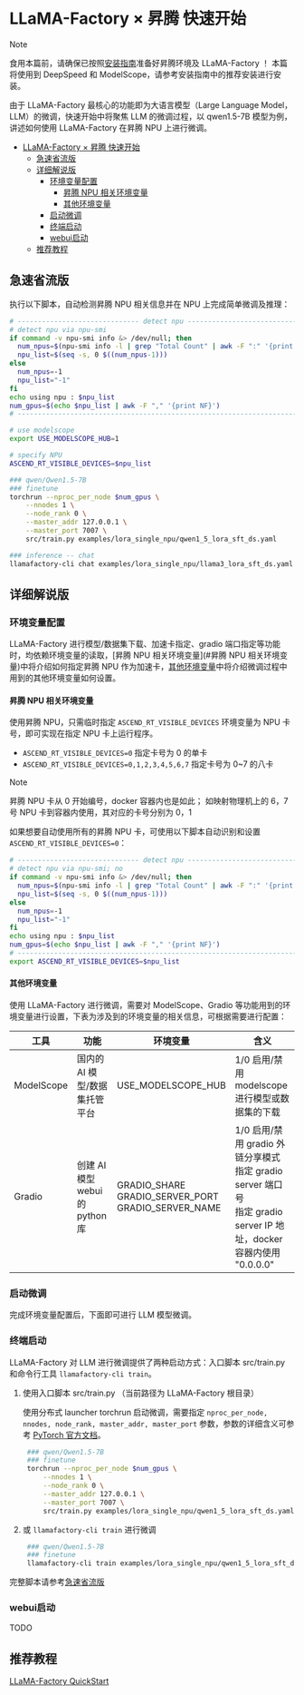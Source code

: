 # LLaMA-Factory × 昇腾 快速开始

> [!Note]
>
> 食用本篇前，请确保已按照[安装指南](./llamafactory×昇腾-安装指南.md)准备好昇腾环境及 LLaMA-Factory ！
> 本篇将使用到 DeepSpeed 和 ModelScope，请参考安装指南中的推荐安装进行安装。

由于 LLaMA-Factory 最核心的功能即为大语言模型（Large Language Model，LLM）的微调，快速开始中将聚焦 LLM 的微调过程，以 qwen1.5-7B 模型为例，讲述如何使用 LLaMA-Factory 在昇腾 NPU 上进行微调。

- [LLaMA-Factory × 昇腾 快速开始](#llama-factory--昇腾-快速开始)
  - [急速省流版](#急速省流版)
  - [详细解说版](#详细解说版)
    - [环境变量配置](#环境变量配置)
      - [昇腾 NPU 相关环境变量](#昇腾-npu-相关环境变量)
      - [其他环境变量](#其他环境变量)
    - [启动微调](#启动微调)
    - [终端启动](#终端启动)
    - [webui启动](#webui启动)
  - [推荐教程](#推荐教程)

## 急速省流版

执行以下脚本，自动检测昇腾 NPU 相关信息并在 NPU 上完成简单微调及推理：

```bash
# ------------------------------ detect npu --------------------------------------
# detect npu via npu-smi
if command -v npu-smi info &> /dev/null; then
  num_npus=$(npu-smi info -l | grep "Total Count" | awk -F ":" '{print $NF}')
  npu_list=$(seq -s, 0 $((num_npus-1)))
else
  num_npus=-1
  npu_list="-1"
fi
echo using npu : $npu_list
num_gpus=$(echo $npu_list | awk -F "," '{print NF}')
# --------------------------------------------------------------------------------

# use modelscope
export USE_MODELSCOPE_HUB=1

# specify NPU
ASCEND_RT_VISIBLE_DEVICES=$npu_list 

### qwen/Qwen1.5-7B
### finetune
torchrun --nproc_per_node $num_gpus \
    --nnodes 1 \
    --node_rank 0 \
    --master_addr 127.0.0.1 \
    --master_port 7007 \
    src/train.py examples/lora_single_npu/qwen1_5_lora_sft_ds.yaml

### inference -- chat
llamafactory-cli chat examples/lora_single_npu/llama3_lora_sft_ds.yaml
```

## 详细解说版

### 环境变量配置

LLaMA-Factory 进行模型/数据集下载、加速卡指定、gradio 端口指定等功能时，均依赖环境变量的读取，[昇腾 NPU 相关环境变量](#昇腾 NPU 相关环境变量)中将介绍如何指定昇腾 NPU 作为加速卡，[其他环境变量](#其他环境变量)中将介绍微调过程中用到的其他环境变量如何设置。

#### 昇腾 NPU 相关环境变量

使用昇腾 NPU，只需临时指定 `ASCEND_RT_VISIBLE_DEVICES` 环境变量为 NPU 卡号，即可实现在指定 NPU 卡上运行程序。

- `ASCEND_RT_VISIBLE_DEVICES=0` 指定卡号为 0 的单卡
- `ASCEND_RT_VISIBLE_DEVICES=0,1,2,3,4,5,6,7` 指定卡号为 0~7 的八卡

> [!Note]
>
> 昇腾 NPU 卡从 0 开始编号，docker 容器内也是如此；
> 如映射物理机上的 6，7 号 NPU 卡到容器内使用，其对应的卡号分别为 0，1

如果想要自动使用所有的昇腾 NPU 卡，可使用以下脚本自动识别和设置 `ASCEND_RT_VISIBLE_DEVICES=0`：

```bash
# ------------------------------ detect npu --------------------------------------
# detect npu via npu-smi; no
if command -v npu-smi info &> /dev/null; then
  num_npus=$(npu-smi info -l | grep "Total Count" | awk -F ":" '{print $NF}')
  npu_list=$(seq -s, 0 $((num_npus-1)))
else
  num_npus=-1
  npu_list="-1"
fi
echo using npu : $npu_list
num_gpus=$(echo $npu_list | awk -F "," '{print NF}')
# --------------------------------------------------------------------------------
export ASCEND_RT_VISIBLE_DEVICES=$npu_list
```

#### 其他环境变量

使用 LLaMA-Factory 进行微调，需要对 ModelScope、Gradio 等功能用到的环境变量进行设置，下表为涉及到的环境变量的相关信息，可根据需要进行配置：

| 工具       | 功能                            | 环境变量                                                   | 含义                                                         |
| ---------- | ------------------------------- | ---------------------------------------------------------- | ------------------------------------------------------------ |
| ModelScope | 国内的 AI 模型/数据集托管平台   | USE_MODELSCOPE_HUB                                         | 1/0 启用/禁用 modelscope 进行模型或数据集的下载              |
| Gradio     | 创建 AI 模型 webui 的 python 库 | GRADIO_SHARE<br/>GRADIO_SERVER_PORT<br/>GRADIO_SERVER_NAME | 1/0 启用/禁用 gradio 外链分享模式<br/>指定 gradio server 端口号<br/>指定 gradio server IP 地址，docker 容器内使用 "0.0.0.0" |

### 启动微调

完成环境变量配置后，下面即可进行 LLM 模型微调。

### 终端启动

LLaMA-Factory 对 LLM 进行微调提供了两种启动方式：入口脚本 src/train.py 和命令行工具 `llamafactory-cli train`。

1. 使用入口脚本 src/train.py （当前路径为 LLaMA-Factory 根目录）
   
   使用分布式 launcher torchrun 启动微调，需要指定 `nproc_per_node, nnodes, node_rank, master_addr, master_port` 参数，参数的详细含义可参考 [PyTorch 官方文档](https://pytorch.org/docs/stable/elastic/run.html)。

   ```bash
    ### qwen/Qwen1.5-7B
    ### finetune
    torchrun --nproc_per_node $num_gpus \
        --nnodes 1 \
        --node_rank 0 \
        --master_addr 127.0.0.1 \
        --master_port 7007 \
        src/train.py examples/lora_single_npu/qwen1_5_lora_sft_ds.yaml
    ```

2. 或 `llamafactory-cli train` 进行微调
   
   ```bash
    ### qwen/Qwen1.5-7B
    ### finetune
    llamafactory-cli train examples/lora_single_npu/qwen1_5_lora_sft_ds.yaml
   ```

完整脚本请参考[急速省流版](#急速省流版)

### webui启动

TODO

## 推荐教程

[LLaMA-Factory QuickStart](https://zhuanlan.zhihu.com/p/695287607)
